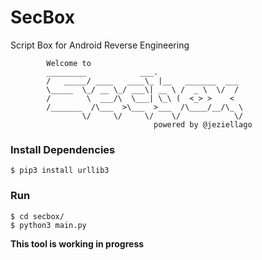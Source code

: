 # SecBox
Script Box for Android Reverse Engineering

```
        Welcome to
        _________            ___.                 
        /   _____/ ____   ____\_ |__   _______  ___
        \_____  \_/ __ \_/ ___\| __ \ /  _ \  \/  /
        /        \  ___/\  \___| \_\ (  <_> >    < 
        /_______  /\___  >\___  >___  /\____/__/\_ \
                \/     \/     \/    \/            \/
                                powered by @jeziellago
```
### Install Dependencies
```
$ pip3 install urllib3
```

### Run
```
$ cd secbox/
$ python3 main.py
```

**This tool is working in progress**